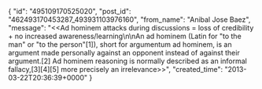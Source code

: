  {
   "id": "495109170525020",
   "post_id": "462493170453287_493931103976160",
   "from_name": "Anibal Jose Baez",
   "message": "<<Ad hominem attacks during discussions = loss of credibility + no increased awareness/learning\n\nAn ad hominem (Latin for \"to the man\" or \"to the person\"[1]), short for argumentum ad hominem, is an argument made personally against an opponent instead of against their argument.[2] Ad hominem reasoning is normally described as an informal fallacy,[3][4][5] more precisely an irrelevance>>",
   "created_time": "2013-03-22T20:36:39+0000"
 }

